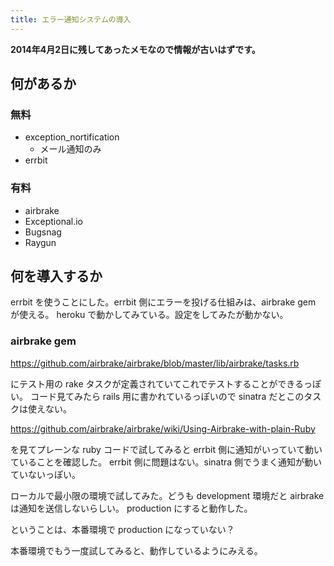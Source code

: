 ```yaml
---
title: エラー通知システムの導入
---
```



**2014年4月2日に残してあったメモなので情報が古いはずです。**


何があるか
---

### 無料

* exception_nortification
  - メール通知のみ
* errbit

### 有料

* airbrake
* Exceptional.io
* Bugsnag
* Raygun


何を導入するか
---

errbit を使うことにした。errbit 側にエラーを投げる仕組みは、airbrake gem が使える。
heroku で動かしてみている。設定をしてみたが動かない。

### airbrake gem

https://github.com/airbrake/airbrake/blob/master/lib/airbrake/tasks.rb

にテスト用の rake タスクが定義されていてこれでテストすることができるっぽい。
コード見てみたら rails 用に書かれているっぽいので sinatra だとこのタスクは使えない。

https://github.com/airbrake/airbrake/wiki/Using-Airbrake-with-plain-Ruby

を見てプレーンな ruby コードで試してみると errbit 側に通知がいっていて動いていることを確認した。
errbit 側に問題はない。sinatra 側でうまく通知が動いていないっぽい。

ローカルで最小限の環境で試してみた。どうも development 環境だと airbrake は通知を送信しないらしい。
production にすると動作した。

ということは、本番環境で production になっていない？

本番環境でもう一度試してみると、動作しているようにみえる。
